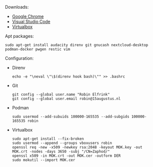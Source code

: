 Downloads:

*  [Google Chrome](https://www.google.com/chrome/)
*  [Visual Studio Code](https://code.visualstudio.com/)
*  [Virtualbox](https://www.virtualbox.org/wiki/Downloads)

Apt packages:

```
sudo apt-get install audacity direnv git gnucash nextcloud-desktop podman-docker pwgen restic vim
```

Configuration:

*  Direnv

   ```
   echo -e "\neval \"\$(direnv hook bash)\"" >> .bashrc
   ```

*  Git

   ```
   git config --global user.name "Robin Elfrink"
   git config --global user.email robin@15augustus.nl
   ```

*  Podman
  
   ```
   sudo usermod --add-subuids 100000-165535 --add-subgids 100000-165535 robin
   ```

*  Virtualbox

   ```
   sudo apt-get install --fix-broken
   sudo usermod --append --groups vboxusers robin
   openssl req -new -x509 -newkey rsa:2048 -keyout MOK.key -out MOK.crt -nodes -days 3650 -subj "/CN=Zaphod/"
   openssl x509 -in MOK.crt -out MOK.cer -outform DER
   sudo mokutil --import MOK.cer
   ```
